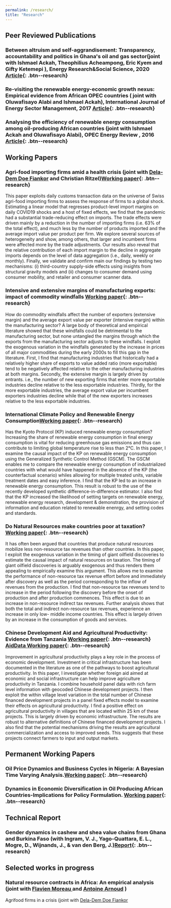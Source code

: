 ```yaml
---
permalink: /research/
title: "Research"
---
```

## Peer Reviewed Publications
### Between altruism and self-aggrandisement: Transparency, accountability and politics in Ghana's oil and gas sector(joint with  Ishmael Ackah, Theophilius Acheampong, Eric Kyem and Gifty Ketemepi ), Energy Research&Social Science, 2020 [Article](https://www.sciencedirect.com/science/article/abs/pii/S2214629620301134){: .btn--research}

### Re-visiting the renewable energy-economic growth nexus: Empirical evidence from African OPEC countries ( joint with  Oluwafisayo Alabi and Ishmael Ackah), International Journal of Energy Sector Management, 2017 [Article](https://www.emerald.com/insight/content/doi/10.1108/IJESM-07-2016-0002/full/html){: .btn--research}

### Analysing the efficiency of renewable energy consumption among oil-producing African countries (joint with  Ishmael Ackah  and Oluwafisayo Alabi), OPEC Energy Review , 2016 [Article](https://onlinelibrary.wiley.com/doi/abs/10.1111/opec.12081){: .btn--research}


## Working Papers
### Agri-food importing firms amid a health crisis (joint with [Dela-Dem Doe Fiankor](https:https://ddfiankor.com) and Christian Ritzel)[Working paper](http://papers.abrahamlartey.com/Fiankor_etal_COVID_agrifood.pdf){: .btn--research} 
This paper exploits daily customs transaction data on the universe of Swiss agri-food importing firms to assess the response of firms to a global shock. Estimating a linear model that regresses product-level import margins on daily COVID19 shocks and a host of fixed effects, we find that the pandemic had a substantial trade-reducing effect on imports. The trade effects were driven mainly by a reduction in the number of importing firms (i.e. 63\% of the total effect), and much less by the number of products imported and the average import value per product per firm. We explore several sources of heterogeneity and show, among others, that larger and incumbent firms were affected more by the trade adjustments.  Our results also reveal that the relative contribution of each import margin to the decline in aggregate imports depends on the level of data aggregation (i.e., daily, weekly or monthly). Finally, we validate and confirm main our findings by testing two mechanisms: (i) third-country supply-side effects using insights from structural gravity models and (ii) changes to consumer demand using consumer mobility, and retailer and consumer scanner data.

### Intensive and extensive margins of manufacturing exports: impact of commodity windfalls [Working paper](http://papers.abrahamlartey.com/Abraham_Lartey_JMP.pdf){: .btn--research} 
How do commodity windfalls affect the number of exporters (extensive margin) and the average export value per exporter (intensive margin) within the manufacturing sector? A large body of theoretical and empirical literature showed that these windfalls could be detrimental to the manufacturing sector, but none untangled the margins through which the exports from the manufacturing sector adjusts to these windfalls. I exploit the exogenous variation in the windfalls generated by the increase in prices of all major commodities during the early 2000s to fill this gap in the literature. First, I find that manufacturing industries that historically had a relatively higher share of exports to value added ratio (more exportable) tend to be negatively affected relative to the other manufacturing industries at both margins. Secondly, the extensive margin is largely driven by entrants. i.e., the number of new exporting firms that enter more exportable industries decline relative to the less exportable industries. Thirdly, for the more exportable industries, the average export value per incumbent exporters industries decline while that of the new exporters increases relative to the less exportable industries.

### International Climate Policy and Renewable Energy Consumption[Working paper](http://papers.abrahamlartey.com/Abraham_Lartey_KP_green_growth.pdf){: .btn--research} 
Has the Kyoto Protocol (KP) induced renewable energy consumption? Increasing the share of renewable energy consumption in final energy consumption is vital for reducing greenhouse gas emissions and thus can contribute to limiting global temperature rise to less than 2°C. In this paper, I examine the causal impact of the KP on renewable energy consumption using the Generalized Synthetic Control Method (GSCM). The GSCM enables me to compare the renewable energy consumption of industrialized countries with what would have happened in the absence of the KP (the counterfactual scenario) whiles allowing for multiple treated units, variable treatment dates and easy inference. I find that the KP led to an increase in renewable energy consumption. This result is robust to the use of the recently developed synthetic difference-in-difference estimator. I also find that the KP increased the likelihood of setting targets on renewable energy, renewable energy research, development \& demonstration, the provision of information and education related to renewable enenrgy, and setting codes and standards.

### Do Natural Resources make countries poor at taxation? [Working paper](http://papers.abrahamlartey.com/Abraham_Lartey_oilgastax.pdf){: .btn--research} 
It has often been argued that countries that produce natural resources mobilize less non-resource tax revenues than other countries. In this paper, I exploit the exogenous variation in the timing of giant oilfield discoveries to estimate the causal impact of natural resources on taxation. The timing of giant oilfield discoveries is arguably exogenous and thus renders them appealing to empirically examine this argument. This allows me to examine the performance of non-resource tax revenue effort before and immediately after discovery as well as the period corresponding to the inflow of revenues from the production. I find that non-resource tax revenues tend to increase in the period following the discovery before the onset of production and after production commences. This effect is due to an increase in non-resource indirect tax revenues. Further analysis shows that both the total and indirect non-resource tax revenues, experience an increase in only low- middle income countries. This effect is largely driven by an increase in the consumption of goods and services.


### Chinese Development Aid and Agricultural Productivity: Evidence from Tanzania  [Working paper](http://papers.abrahamlartey.com/Abraham_Lartey_ChinaAgric.pdf){: .btn--research} [AidData Working paper](https://www.aiddata.org/publications/chinese-development-aid-and-agricultural-productivity-evidence-from-tanzania){: .btn--research} 
Improvement in agricultural productivity plays a key role in the process of economic development. Investment in critical infrastructure has been documented in the literature as one of the pathways to boost agricultural productivity. In this paper, I investigate whether foreign aid aimed at economic and social infrastructure can help improve agriculture productivity in Tanzania. I combine household panel data with rich farm level information with geocoded Chinese development projects. I then exploit the within village level variation in the total number of Chinese financed development projects in a panel fixed effects model to examine their effects on agricultural productivity. I find a positive effect on agricultural productivity in villages that are located within 25 km of these projects. This is largely driven by economic infrastructure. The results are robust to alternative definitions of Chinese financed development projects. I also find that the potential mechanisms driving the results are agricultural commercialization and access to improved seeds. This suggests that these projects connect farmers to input and output markets.


## Permanent Working Papers

### Oil Price Dynamics and Business Cycles in Nigeria: A Bayesian Time Varying Analysis.[Working paper](https://papers.ssrn.com/sol3/papers.cfm?abstract_id=3272841){: .btn--research}

### Dynamics in Economic Diversification in Oil Producing African Countries-Implications for Policy Formulation. [Working paper](https://papers.ssrn.com/sol3/papers.cfm?abstract_id=3129696){: .btn--research}

## Technical Report
### Gender dynamics in cashew and shea value chains from Ghana and Burkina Faso (with Ingram, V. J., Yago-Quattara, E. L., Mogre, D., Wijnands, J., & van den Berg, J.)[Report](https://library.wur.nl/WebQuery/wurpubs/495499){: .btn--research}

## Selected works in progress
### Natural resource contracts in Africa: An empirical analysis (joint with [Flavien Moreau ](https://www.flavienmoreau.com/) and [Antoine Arnoud](https://antoinearnoud.github.io/) )

Agrifood firms  in a crisis (joint with [Dela-Dem Doe Fiankor](https://www.uni-goettingen.de/de/560859.html)

